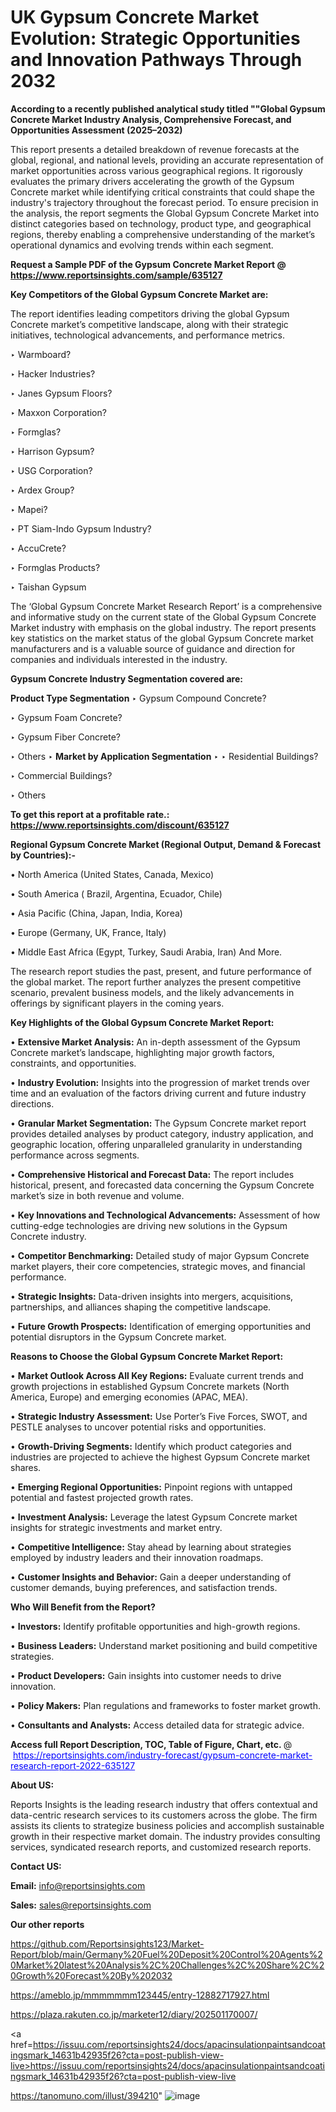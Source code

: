 # UK Gypsum Concrete Market Evolution: Strategic Opportunities and Innovation Pathways Through 2032

<strong>According to a recently published analytical study titled ""Global Gypsum Concrete Market Industry Analysis, Comprehensive Forecast, and Opportunities Assessment (2025–2032)</strong>

This report presents a detailed breakdown of revenue forecasts at the global, regional, and national levels, providing an accurate representation of market opportunities across various geographical regions. It rigorously evaluates the primary drivers accelerating the growth of the Gypsum Concrete market while identifying critical constraints that could shape the industry's trajectory throughout the forecast period. To ensure precision in the analysis, the report segments the Global Gypsum Concrete Market into distinct categories based on technology, product type, and geographical regions, thereby enabling a comprehensive understanding of the market’s operational dynamics and evolving trends within each segment.

<strong>Request a Sample PDF of the Gypsum Concrete Market Report </strong><strong>@<a href=https://www.reportsinsights.com/sample/635127 style=color:#0000ff;> https://www.reportsinsights.com/sample/635127</a></strong></font>

<strong>Key Competitors of the Global Gypsum Concrete Market are:</strong>

The report identifies leading competitors driving the global Gypsum Concrete market’s competitive landscape, along with their strategic initiatives, technological advancements, and performance metrics.

‣ Warmboard?

‣ Hacker Industries?

‣ Janes Gypsum Floors?

‣ Maxxon Corporation?

‣ Formglas?

‣ Harrison Gypsum?

‣ USG Corporation?

‣ Ardex Group?

‣ Mapei?

‣ PT Siam-Indo Gypsum Industry?

‣ AccuCrete?

‣ Formglas Products?

‣ Taishan Gypsum

The ‘Global Gypsum Concrete Market Research Report’ is a comprehensive and informative study on the current state of the Global Gypsum Concrete Market industry with emphasis on the global industry. The report presents key statistics on the market status of the global Gypsum Concrete market manufacturers and is a valuable source of guidance and direction for companies and individuals interested in the industry.

<strong>Gypsum Concrete Industry Segmentation covered are:</strong>

<strong>Product Type Segmentation</strong>
‣
Gypsum Compound Concrete?

‣ Gypsum Foam Concrete?

‣ Gypsum Fiber Concrete?

‣ Others
‣ 
<strong>Market by Application Segmentation</strong>
‣
‣  Residential Buildings?

‣ Commercial Buildings?

‣ Others

<strong>To get this report at a profitable rate.: <a href=https://www.reportsinsights.com/discount/635127 style=color:#0000ff;>https://www.reportsinsights.com/discount/635127</a></strong></font>

<strong>Regional Gypsum Concrete Market (Regional Output, Demand &amp; Forecast by Countries):-</strong>

• North America (United States, Canada, Mexico)

• South America ( Brazil, Argentina, Ecuador, Chile)

• Asia Pacific (China, Japan, India, Korea)

• Europe (Germany, UK, France, Italy)

• Middle East Africa (Egypt, Turkey, Saudi Arabia, Iran) And More.

The research report studies the past, present, and future performance of the global market. The report further analyzes the present competitive scenario, prevalent business models, and the likely advancements in offerings by significant players in the coming years.

<strong>Key Highlights of the Global Gypsum Concrete Market Report:</strong>

• <strong>Extensive Market Analysis:</strong> An in-depth assessment of the Gypsum Concrete market’s landscape, highlighting major growth factors, constraints, and opportunities.

• <strong>Industry Evolution:</strong> Insights into the progression of market trends over time and an evaluation of the factors driving current and future industry directions.

• <strong>Granular Market Segmentation:</strong> The Gypsum Concrete market report provides detailed analyses by product category, industry application, and geographic location, offering unparalleled granularity in understanding performance across segments.

• <strong>Comprehensive Historical and Forecast Data:</strong> The report includes historical, present, and forecasted data concerning the Gypsum Concrete market’s size in both revenue and volume.

• <strong>Key Innovations and Technological Advancements:</strong> Assessment of how cutting-edge technologies are driving new solutions in the Gypsum Concrete industry.

• <strong>Competitor Benchmarking:</strong> Detailed study of major Gypsum Concrete market players, their core competencies, strategic moves, and financial performance.

• <strong>Strategic Insights:</strong> Data-driven insights into mergers, acquisitions, partnerships, and alliances shaping the competitive landscape.

• <strong>Future Growth Prospects:</strong> Identification of emerging opportunities and potential disruptors in the Gypsum Concrete market.

<strong>Reasons to Choose the Global Gypsum Concrete Market Report:</strong>

• <strong>Market Outlook Across All Key Regions:</strong> Evaluate current trends and growth projections in established Gypsum Concrete markets (North America, Europe) and emerging economies (APAC, MEA).

• <strong>Strategic Industry Assessment:</strong> Use Porter’s Five Forces, SWOT, and PESTLE analyses to uncover potential risks and opportunities.

• <strong>Growth-Driving Segments:</strong> Identify which product categories and industries are projected to achieve the highest Gypsum Concrete market shares.

• <strong>Emerging Regional Opportunities:</strong> Pinpoint regions with untapped potential and fastest projected growth rates.

• <strong>Investment Analysis:</strong> Leverage the latest Gypsum Concrete market insights for strategic investments and market entry.

• <strong>Competitive Intelligence:</strong> Stay ahead by learning about strategies employed by industry leaders and their innovation roadmaps.

• <strong>Customer Insights and Behavior:</strong> Gain a deeper understanding of customer demands, buying preferences, and satisfaction trends.

<strong>Who Will Benefit from the Report?</strong>

• <strong>Investors:</strong> Identify profitable opportunities and high-growth regions.

• <strong>Business Leaders:</strong> Understand market positioning and build competitive strategies.

• <strong>Product Developers:</strong> Gain insights into customer needs to drive innovation.

• <strong>Policy Makers:</strong> Plan regulations and frameworks to foster market growth.

• <strong>Consultants and Analysts:</strong> Access detailed data for strategic advice.
</ul>
<strong>Access full Report Description, TOC, Table of Figure, Chart, etc. </strong>@  <a href=https://reportsinsights.com/industry-forecast/gypsum-concrete-market-research-report-2022-635127 style=color:#0000ff;>https://reportsinsights.com/industry-forecast/gypsum-concrete-market-research-report-2022-635127</a></font>

<strong><strong>About US</strong>:</strong>

Reports Insights is the leading research industry that offers contextual and data-centric research services to its customers across the globe. The firm assists its clients to strategize business policies and accomplish sustainable growth in their respective market domain. The industry provides consulting services, syndicated research reports, and customized research reports.

<strong>Contact US:</strong>

<p class=""""><b>Email:</b> <a href=mailto:info@reportsinsights.com>info@reportsinsights.com</a></p>
<p class=""""><b>Sales:</b> <a href=mailto:sales@reportsinsights.com>sales@reportsinsights.com</a></p>

<strong>Our other reports</strong>

<a href=https://github.com/Reportsinsights123/Market-Report/blob/main/Germany%20Fuel%20Deposit%20Control%20Agents%20Market%20latest%20Analysis%2C%20Challenges%2C%20Share%2C%20Growth%20Forecast%20By%202032>https://github.com/Reportsinsights123/Market-Report/blob/main/Germany%20Fuel%20Deposit%20Control%20Agents%20Market%20latest%20Analysis%2C%20Challenges%2C%20Share%2C%20Growth%20Forecast%20By%202032</a>

<a href=https://ameblo.jp/mmmmmmm123445/entry-12882717927.html>https://ameblo.jp/mmmmmmm123445/entry-12882717927.html</a>

<a href=https://plaza.rakuten.co.jp/marketer12/diary/202501170007/>https://plaza.rakuten.co.jp/marketer12/diary/202501170007/</a>

<a href=https://issuu.com/reportsinsights24/docs/apacinsulationpaintsandcoatingsmark_14631b42935f26?cta=post-publish-view-live>https://issuu.com/reportsinsights24/docs/apacinsulationpaintsandcoatingsmark_14631b42935f26?cta=post-publish-view-live</a>

<a href=https://tanomuno.com/illust/394210>https://tanomuno.com/illust/394210</a>"
![image](https://github.com/user-attachments/assets/6143b245-0fcd-4b6a-90f1-c7a596f3b5ce)
